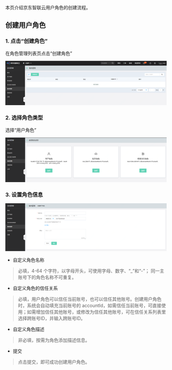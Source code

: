 本页介绍京东智联云用户角色的创建流程。

## 创建用户角色

### 1. 点击“创建角色”
在角色管理列表页点击“创建角色”

![image](../../../../../../image/IAM/RoleNew/list.png)

### 2. 选择角色类型
选择“用户角色”

![image](../../../../../../image/IAM/RoleNew/create-select.png)

### 3. 设置角色信息

![image](../../../../../../image/IAM/RoleNew/createuserrole.png)

- 自定义角色名称
> 必填，4-64 个字符，以字母开头，可使用字母、数字、“_”和“-”；
同一主账号下的角色名称不可重复。

- 自定义角色的信任关系

> 必填，用户角色可以信任当前账号，也可以信任其他账号。创建用户角色时，系统会自动填充当前账号的 accountId，如需信任当前账号，可直接使用；如需增加信任其他账号，或修改为信任其他账号，可在信任关系列表里选择跨账号ID，并输入跨账号ID。

- 自定义角色描述
> 非必填，按需为角色添加描述信息。

- 提交
> 点击提交，即可成功创建用户角色。


